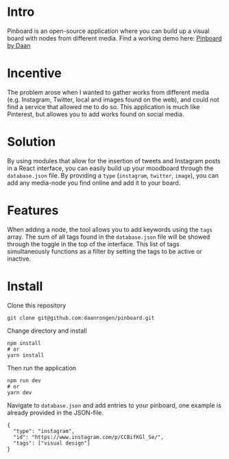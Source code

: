 # Intro

Pinboard is an open-source application where you can build up a visual board with nodes from different media. Find a working demo here: [Pinboard by Daan](https://pinboard-three.vercel.app/)

# Incentive

The problem arose when I wanted to gather works from different media (e.g. Instagram, Twitter, local and images found on the web), and could not find a service that allowed me to do so. This application is much like Pinterest, but allowes you to add works found on social media.

# Solution

By using modules that allow for the insertion of tweets and Instagram posts in a React interface, you can easily build up your moodboard through the `database.json` file. By providing a `type` (`instagram`, `twitter`, `image`), you can add any media-node you find online and add it to your board.

# Features

When adding a node, the tool allows you to add keywords using the `tags` array. The sum of all tags found in the `database.json` file will be showed through the toggle in the top of the interface. This list of tags simultaneously functions as a filter by setting the tags to be active or inactive.

# Install

Clone this repository

```
git clone git@github.com:daanrongen/pinboard.git
```

Change directory and install

```
npm install
# or
yarn install
```

Then run the application

```
npm run dev
# or
yarn dev
```

Navigate to `database.json` and add entries to your pinboard, one example is already provided in the JSON-file.

```
{
  "type": "instagram",
  "id": "https://www.instagram.com/p/CCBifKGl_Se/",
  "tags": ["visual design"]
}
```
